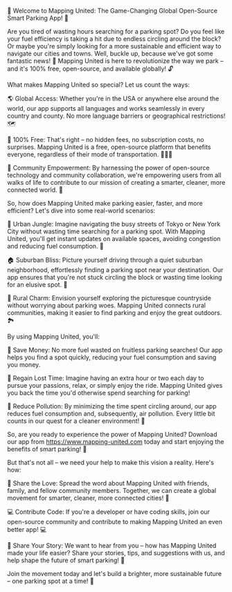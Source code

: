 🚀 Welcome to Mapping United: The Game-Changing Global Open-Source Smart Parking App! 🚀

Are you tired of wasting hours searching for a parking spot? Do you feel like your fuel efficiency is taking a hit due to endless circling around the block? Or maybe you're simply looking for a more sustainable and efficient way to navigate our cities and towns. Well, buckle up, because we've got some fantastic news! 🎉 Mapping United is here to revolutionize the way we park – and it's 100% free, open-source, and available globally! 🔓

What makes Mapping United so special? Let us count the ways:

🌎 Global Access: Whether you're in the USA or anywhere else around the world, our app supports all languages and works seamlessly in every country and county. No more language barriers or geographical restrictions! 🗺️

💸 100% Free: That's right – no hidden fees, no subscription costs, no surprises. Mapping United is a free, open-source platform that benefits everyone, regardless of their mode of transportation. 🚌🚂🛴️

👥 Community Empowerment: By harnessing the power of open-source technology and community collaboration, we're empowering users from all walks of life to contribute to our mission of creating a smarter, cleaner, more connected world. 💪

So, how does Mapping United make parking easier, faster, and more efficient? Let's dive into some real-world scenarios:

🚌 Urban Jungle: Imagine navigating the busy streets of Tokyo or New York City without wasting time searching for a parking spot. With Mapping United, you'll get instant updates on available spaces, avoiding congestion and reducing fuel consumption. 📍

🏠 Suburban Bliss: Picture yourself driving through a quiet suburban neighborhood, effortlessly finding a parking spot near your destination. Our app ensures that you're not stuck circling the block or wasting time looking for an elusive spot. 🌳

🚂 Rural Charm: Envision yourself exploring the picturesque countryside without worrying about parking woes. Mapping United connects rural communities, making it easier to find parking and enjoy the great outdoors. 🏞️

By using Mapping United, you'll:

💸 Save Money: No more fuel wasted on fruitless parking searches! Our app helps you find a spot quickly, reducing your fuel consumption and saving you money.

💪 Regain Lost Time: Imagine having an extra hour or two each day to pursue your passions, relax, or simply enjoy the ride. Mapping United gives you back the time you'd otherwise spend searching for parking!

🌿 Reduce Pollution: By minimizing the time spent circling around, our app reduces fuel consumption and, subsequently, air pollution. Every little bit counts in our quest for a cleaner environment! 🌟

So, are you ready to experience the power of Mapping United? Download our app from https://www.mapping-united.com today and start enjoying the benefits of smart parking! 📲

But that's not all – we need your help to make this vision a reality. Here's how:

🤝 Share the Love: Spread the word about Mapping United with friends, family, and fellow community members. Together, we can create a global movement for smarter, cleaner, more connected cities! 🌟

💻 Contribute Code: If you're a developer or have coding skills, join our open-source community and contribute to making Mapping United an even better app! 💻

📸 Share Your Story: We want to hear from you – how has Mapping United made your life easier? Share your stories, tips, and suggestions with us, and help shape the future of smart parking! 📝

Join the movement today and let's build a brighter, more sustainable future – one parking spot at a time! 🚀